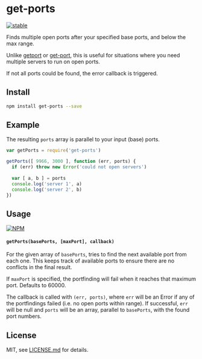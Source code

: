 # get-ports

[![stable](http://badges.github.io/stability-badges/dist/stable.svg)](http://github.com/badges/stability-badges)

Finds multiple open ports after your specified base ports, and below the max range. 

Unlike [getport](https://github.com/mikeal/getport) or [get-port](https://github.com/sindresorhus/get-port), this is useful for situations where you need multiple servers to run on open ports.

If not all ports could be found, the error callback is triggered.

## Install

```sh
npm install get-ports --save
```

## Example

The resulting `ports` array is parallel to your input (base) ports.

```js
var getPorts = require('get-ports')

getPorts([ 9966, 3000 ], function (err, ports) {
  if (err) throw new Error('could not open servers')
  
  var [ a, b ] = ports
  console.log('server 1', a)
  console.log('server 2', b)
})
```

## Usage

[![NPM](https://nodei.co/npm/get-ports.png)](https://www.npmjs.com/package/get-ports)

#### `getPorts(basePorts, [maxPort], callback)`

For the given array of `basePorts`, tries to find the next available port from each one. This keeps track of available ports to ensure there are no conflicts in the final result.

If `maxPort` is specified, the portfinding will fail when it reaches that maximum port. Defaults to 60000.

The callback is called with `(err, ports)`, where `err` will be an Error if any of the portfindings failed (i.e. no open ports within range). If successful, `err` will be null and `ports` will be an array, parallel to `basePorts`, with the found port numbers.

## License

MIT, see [LICENSE.md](http://github.com/Jam3/get-ports/blob/master/LICENSE.md) for details.
